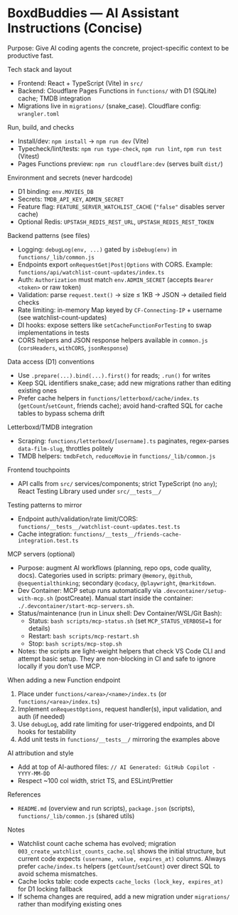 <!-- Copilot Instructions for BoxdBuddies repository -->

# BoxdBuddies — AI Assistant Instructions (Concise)

Purpose: Give AI coding agents the concrete, project-specific context to be productive fast.

Tech stack and layout

- Frontend: React + TypeScript (Vite) in `src/`
- Backend: Cloudflare Pages Functions in `functions/` with D1 (SQLite) cache; TMDB integration
- Migrations live in `migrations/` (snake_case). Cloudflare config: `wrangler.toml`

Run, build, and checks

- Install/dev: `npm install` → `npm run dev` (Vite)
- Typecheck/lint/tests: `npm run type-check`, `npm run lint`, `npm run test` (Vitest)
- Pages Functions preview: `npm run cloudflare:dev` (serves built `dist/`)

Environment and secrets (never hardcode)

- D1 binding: `env.MOVIES_DB`
- Secrets: `TMDB_API_KEY`, `ADMIN_SECRET`
- Feature flag: `FEATURE_SERVER_WATCHLIST_CACHE` (`"false"` disables server cache)
- Optional Redis: `UPSTASH_REDIS_REST_URL`, `UPSTASH_REDIS_REST_TOKEN`

Backend patterns (see files)

- Logging: `debugLog(env, ...)` gated by `isDebug(env)` in `functions/_lib/common.js`
- Endpoints export `onRequestGet|Post|Options` with CORS. Example: `functions/api/watchlist-count-updates/index.ts`
- Auth: `Authorization` must match `env.ADMIN_SECRET` (accepts `Bearer <token>` or raw token)
- Validation: parse `request.text()` → size ≤ 1KB → JSON → detailed field checks
- Rate limiting: in-memory Map keyed by `CF-Connecting-IP` + username (see watchlist-count-updates)
- DI hooks: expose setters like `setCacheFunctionForTesting` to swap implementations in tests
- CORS helpers and JSON response helpers available in `common.js` (`corsHeaders`, `withCORS`, `jsonResponse`)

Data access (D1) conventions

- Use `.prepare(...).bind(...).first()` for reads; `.run()` for writes
- Keep SQL identifiers snake_case; add new migrations rather than editing existing ones
- Prefer cache helpers in `functions/letterboxd/cache/index.ts` (`getCount`/`setCount`, friends cache); avoid hand-crafted SQL for cache tables to bypass schema drift

Letterboxd/TMDB integration

- Scraping: `functions/letterboxd/[username].ts` paginates, regex-parses `data-film-slug`, throttles politely
- TMDB helpers: `tmdbFetch`, `reduceMovie` in `functions/_lib/common.js`

Frontend touchpoints

- API calls from `src/` services/components; strict TypeScript (no `any`); React Testing Library used under `src/__tests__/`

Testing patterns to mirror

- Endpoint auth/validation/rate limit/CORS: `functions/__tests__/watchlist-count-updates.test.ts`
- Cache integration: `functions/__tests__/friends-cache-integration.test.ts`

MCP servers (optional)

- Purpose: augment AI workflows (planning, repo ops, code quality, docs). Categories used in scripts: primary `@memory`, `@github`, `@sequentialthinking`; secondary `@codacy`, `@playwright`, `@markitdown`.
- Dev Container: MCP setup runs automatically via `.devcontainer/setup-with-mcp.sh` (postCreate). Manual start inside the container: `./.devcontainer/start-mcp-servers.sh`.
- Status/maintenance (run in Linux shell: Dev Container/WSL/Git Bash):
  - Status: `bash scripts/mcp-status.sh` (set `MCP_STATUS_VERBOSE=1` for details)
  - Restart: `bash scripts/mcp-restart.sh`
  - Stop: `bash scripts/mcp-stop.sh`
- Notes: the scripts are light-weight helpers that check VS Code CLI and attempt basic setup. They are non-blocking in CI and safe to ignore locally if you don’t use MCP.

When adding a new Function endpoint

1. Place under `functions/<area>/<name>/index.ts` (or `functions/<area>/index.ts`)
2. Implement `onRequestOptions`, request handler(s), input validation, and auth (if needed)
3. Use `debugLog`, add rate limiting for user-triggered endpoints, and DI hooks for testability
4. Add unit tests in `functions/__tests__/` mirroring the examples above

AI attribution and style

- Add at top of AI-authored files: `// AI Generated: GitHub Copilot - YYYY-MM-DD`
- Respect ~100 col width, strict TS, and ESLint/Prettier

References

- `README.md` (overview and run scripts), `package.json` (scripts), `functions/_lib/common.js` (shared utils)

Notes

- Watchlist count cache schema has evolved; migration `003_create_watchlist_counts_cache.sql` shows the initial structure, but current code expects `(username, value, expires_at)` columns. Always prefer `cache/index.ts` helpers (`getCount`/`setCount`) over direct SQL to avoid schema mismatches.
- Cache locks table: code expects `cache_locks (lock_key, expires_at)` for D1 locking fallback
- If schema changes are required, add a new migration under `migrations/` rather than modifying existing ones
